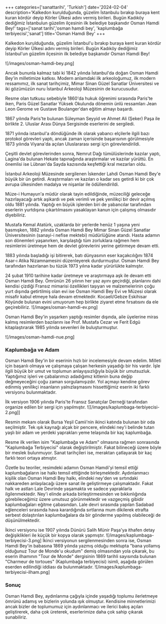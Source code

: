+++
categories=['sanattarihi', 'Turkish']
date='2024-02-04'
description='Kalkedon kurulduğunda, güzelim İstanbulu bırakıp buraya kent kuran kördür deyip Körler Ülkesi adını vermiş birileri. Bugün Kadıköy dediğimiz İstanbulun güzelim ilçesinin ilk belediye başkanıdır Osman Hamdi Bey!'
tags=['sanat tarihi','osman hamdi bey', 'kaplumbağa terbiyecisi','sanat']
title='Osman Hamdi Bey'
+++

Kalkedon kurulduğunda, güzelim İstanbul'u bırakıp buraya kent kuran kördür deyip Körler Ülkesi adını vermiş birileri. Bugün Kadıköy dediğimiz İstanbul'un güzelim ilçesinin ilk belediye başkanıdır Osman Hamdi Bey!

![/images/osman-hamdi-bey.png]

Ancak bununla kalmaz tabi ki 1842 yılında İstanbul'da doğan Osman Hamdi Bey'in milletimize katkısı. Modern anlamdaki ilk arkeoloğumuz, ilk modern ressamımız, ilk sanat tarihçimiz, Mimar Sinan Güzel Sanatlar Üniversitesi ve iki gözümüzün nuru İstanbul Arkeoloji Müzesinin de kurucusudur. 

Resme olan tutkusu sebebiyle 1860'da hukuk öğrenimi sırasında Paris'te iken, Paris Güzel Sanatlar Yüksek Okulunda dönemin ünlü ressamları Jean Leon Gerome ve Gustave Boulanger'dan eğitim almayı başardı. 

1867 yılında Paris'te bulunan Süleyman Seyyid ve Ahmet Ali (Şeker) Paşa ile birlikte 2. Uluslar Arası Dünya Sergisinde eserlerini de sergiledi. 

1871 yılında istanbul'a döndüğünde ilk olarak yabancı elçilerle ilgili bazı protokol görevleri yaptı, ancak zaman içerisinde başarısının görülmesiyle 1873 yılında Viyana'da açılan Uluslararası sergi için görevlendirildi. 

Çeşitli devlet görevlerinden sonra, Nemrut Dağı tümülüslerinde kazılar yaptı, Lagina'da bulunan Hekate tapınağında araştırmalar ve kazılar yürüttü. En önemlisi ise Lübnan'da Sayda kazısında keşfettiği kral mezarları oldu. 

İstanbul Arkeoloji Müzesinde sergilenen İskender Lahdi Osman Hamdi Bey'e büyük bir ün getirdi. Araştırmaları ve kazıları o kadar ses getirdi ki bir çok avrupa ülkesinden madalya ve nişanlar ile ödüllendirildi.

Müze-i Humayun'a müdür olarak tayin edildiğinde, müzeciliği geleceğe hazırlayacağı artık aşikardı ve pek verimli ve pek yenilikçi bir devir açılmış oldu 1881 yılında. Yaptığı en büyük işlerden biri de yabancılar tarafından eserlerin yurtdışına çıkartılmasını yasaklayan kanun için çalışmış olmasıdır diyebiliriz. 

Mustafa Kemal Atatürk, uzaklarda bir yerlerde henüz 1 yaşına yeni basmışken, 1882 yılında Osman Hamdi Bey Mimar Sinan Güzel Sanatlar Üniversitesinin (sanayi-i nefise mektebi) müdürlüğüne atandı. Hasta adamın son dönemleri yaşanırken, karşılaştığı tüm zorluklara rağmen hem resimlerini üretmeye hem de devlet görevlerini yerine getirmeye devam etti. 

1883 yılında başladığı işi bitirerek, batı dünyasının eser kaçakcılığını 1874 Asar-ı Atika Nizamnamesini düzenleyerek durdurmuştur. Osman Hamdi Bey tarafından hazırlanan bu tüzük 1973 yılına kadar yürürlükte kalmıştır. 

24 şubat 1910 tarihine kadar üretmeye ve araştırmaya aşk ile devam etti Osman Hamdi Bey. Ömrünün 26 yılının her yaz ayını geçirdiği, planlarını dahi kendisi çizdiği Fransız mimarisi özellikleri taşıyan ve malzemelerinin çoğu yurt dışında getirtilmiş olan evi ise Osman Hamdi Bey Evi ve Müzesi olarak misafir kabul etmeye hala devam etmektedir. Kocaeli/Gebze Eskihisar Köyünde bulunan evini umuyorum hep birlikte ziyaret etme fırsatısını da ele geçirebiliriz. ![/images/osman-hamdi-ev.png]

Osman Hamdi Bey'in yaşarken yaptığı resimler dışında, aile üyelerine miras kalmış resimlerden bazılarını ise Prof. Mustafa Cezar ve Ferit Edgü kitaplaştırarak 1985 yılında sevenleri ile buluşturmuştur. 

![/images/osman-hamdi-nue.png]

### Kaplumbağa ve Adam

Osman Hamdi Bey'in bir eserinin hızlı bir incelemesiyle devam edelim. Milleti için başarılı olmaya ve çalışmaya çalışan herkesin yaşadığı bir his vardır. İşle ilgili büyük bir umut ve toplumun anlayışsızlığıyla büyük bir umutsuzluk. Yaptığımız işleri ve çabalarımızı adadığımız kitlenin buna değip değmeyeceğini çoğu zaman sorgulamışızdır. Yol açmayı kendine görev edinmiş yenilikçi insanların yalnızlaşmasını hissettiğimiz eserin iki farklı versiyonu bulunmaktadır. 

İlk versiyon 1906 yılında Paris'te Fransız Sanatçılar Derneği tarafından organize edilen bir sergi için yapılmıştır. ![[/images/kaplumbaga-terbiyecisi-2.png]]

Resmin mekanı olarak Bursa Yeşil Camii'nin ikinci katında bulunan bir oda seçilmiştir. Tek ışık kaynağı alçak bir pencere, elindeki ney'i belinde tutan yaşlı bir adam ve yerdeki yaprakları yeme telaşında bir kaç kaplumbağa.

Resme ilk verilen isim "Kaplumbağa ve Adam" olmasına rağmen sonrasında "Kaplumbağa Terbiyecisi" olarak değiştirilmiştir. Fakat bilineceği üzere böyle bir meslek bulunmuyor. Sanat tarihçileri ise, meraktan çatlayarak bir kaç farklı teori ortaya atmıştır.

Özetle bu teoriler, resimdeki adamın Osman Hamdi'yi temsil ettiği kaplumbağaların ise halkı temsil ettiğinde birleşmektedir. Aydınlanmacı kişilik olan Osman Hamdi Bey halkı, elindeki ney'den ve sırtındaki nakkareden anlaşılacağı üzere sanat ile geliştirmeye çalışmaktadır. Fakat halk ve astları Lale Devrinde yaşamakta ve sadece yapraklarla ilgilenmektedir. Ney'i elinde arkada birleştirmesinden ve bıkkınlığında görebileceğimiz üzere umutsuz görünmektedir ve vazgeçmiş gibidir kaplumbağaları eğitme çabasından. Lale devri sırasında yapılan Sadabad eğlenceleri sırasında hava karardığında sırtlarına mum dikilerek etrafta serbest dolaştırılan kaplumbağalara da bir gönderme yapılmış olabileceği de düşünülmektedir.


İkinci versiyonu ise 1907 yılında Dünürü Salih Münir Paşa'ya ithafen detay değişiklikleri ile küçük bir kopya olarak yapmıştır. 
![/images/kaplumbaga-terbiyecisi-3.png]
İkinci versiyonun sergilenmesinden sonra ise, Osman Hamdi Bey'in babasına 1869 yılında yazmış olduğu mektupta "bana yollamış olduğunuz Tour de Monde'u okudum" demiş olmasından yola çıkarak, bu eserin ilhamının "Tour de Monde" dergisinin 1869 tarihli sayısında bulunan "Charmeur de tortoues" (Kaplumbağa terbiyecisi) isimli, aşağıda görülen eserden edilindiği iddiası da bulunmaktadır. 
![/images/kaplumbaga-terbiyecisi-ilham.png]

### Sonuç

Osman Hamdi Bey, aydınlanma çağıyla içinde yaşadığı toplumu ilerletmeye ömrünü adamış ve bizlerin yolunda ışık olmuştur. Kendisine minnetlerimizi ancak bizler de toplumumuz için aydınlanmacı ve ilerici bakış açıları geliştirerek, daha çok üreterek, eserlerimize daha çok sahip çıkarak sunabiliriz. 
